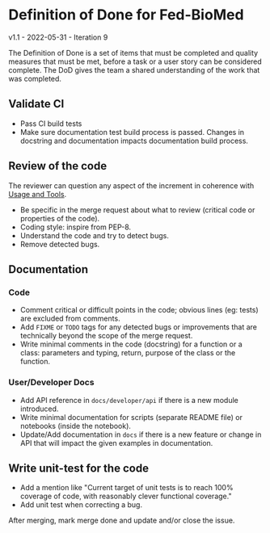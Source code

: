 # Definition of Done for Fed-BioMed

v1.1 - 2022-05-31 - Iteration 9


The Definition of Done is a set of items that must be completed and quality measures that must be met, before a task or a user story can be considered complete. The DoD gives the team a shared understanding of the work that was completed. 

## Validate CI

- Pass CI build tests 
- Make sure documentation test build process is passed. Changes in docstring and documentation impacts documentation build process.  


## Review of the code 

The reviewer can question any aspect of the increment in coherence with [Usage and Tools](./usage_and_tools.md#merge-request).

- Be specific in the merge request about what to review (critical code or properties of the code).
- Coding style: inspire from PEP-8.
- Understand the code and try to detect bugs.
- Remove detected bugs.

## Documentation

### Code 
- Comment critical or difficult points in the code; obvious lines (eg: tests) are excluded from comments.
- Add `FIXME` or `TODO` tags for any detected bugs or improvements that are technically beyond the scope of the merge request.
- Write minimal comments in the code (docstring) for a function or a class: parameters and typing, return, purpose of the class or the function.


### User/Developer Docs
- Add API reference in `docs/developer/api` if there is a new module introduced.
- Write minimal documentation for scripts (separate README file) or notebooks (inside the notebook).
- Update/Add documentation in `docs` if there is a new feature or change in API that will impact the given examples in documentation.

## Write unit-test for the code

- Add a mention like "Current target of unit tests is to reach 100% coverage of code, with reasonably clever functional coverage."
- Add unit test when correcting a bug.


After merging, mark merge done and update and/or close the issue.
